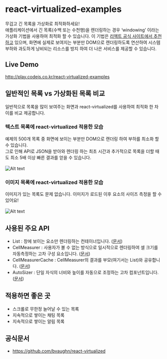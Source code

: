 # react-virtualized-examples

무겁고 긴 목록을 가상화로 최적화하세요!<br>
애플리케이션에서 긴 목록(수백 또는 수천행)을 렌더링하는 경우 ‘windowing’ 이라는 가상화 기법을 사용하여 최적화 할 수 있습니다. 이 기법은 [리엑트 공식 사이트에서 추천하고](https://ko.reactjs.org/docs/optimizing-performance.html#virtualize-long-lists) 있으며,
화면에 실제로 보여지는 부분만 DOM으로 렌더링하도록 연산하여 시스템 부하와 과도하게 낭비되는 리소스를 방지 하여 더 나은 서비스를 제공할 수 있습니다.

## Live Demo

http://play.codejs.co.kr/react-virtualized-examples

## 일반적인 목록 vs 가상화된 목록 비교

일반적으로 목록을 많이 보여주는 화면과 react-virtualized를 사용하여 최적화 한 차이를 비교 제공합니다.

### 텍스트 목록에 react-virtualized 적용한 모습

예제의 500개 목록 중 화면에 보이는 부분만 DOM으로 랜더링 하여 부하를 최소화 할 수 있습니다.<br>
그로 인해 API로 JSON을 받아와 렌더링 하는 최초 시간과 추가적으로 목록을 더할 때도 최소 5배 이상 빠른 결과를 얻을 수 있습니다.<br><br>
![Alt text](/public/virtualized-text.gif '텍스트 목록에 virtualized 적용한 모습')

### 이미지 목록에 react-virtualized 적용한 모습

이미지가 있는 목록도 문제 없습니다. 이미지가 로드된 이후 요소의 사이즈 측정을 할 수 있어요!<br><br>
![Alt text](/public/virtualized-image.gif '이미지 목록에 react-virtualized 적용한 모습')

## 사용된 주요 API

- List : 창에 보이는 요소만 렌더링하는 컨테이너입니다. ([문서](https://github.com/bvaughn/react-virtualized/blob/master/docs/List.md))
- CellMeasurer : 사용자가 볼 수 없는 방식으로 일시적으로 렌더링하여 셀 크기를 자동측정하는 고차 구성 요소입니다. ([문서](https://github.com/bvaughn/react-virtualized/blob/master/docs/CellMeasurer.md))
- CellMeasurerCache : CellMeasurer의 결과를 부모(여기서는 List)와 공유합니다. ([문서](https://github.com/bvaughn/react-virtualized/blob/master/docs/CellMeasurer.md))
- AutoSizer : 단일 자식의 너비와 높이를 자동으로 조정하는 고차 컴포넌트입니다. ([문서](https://github.com/bvaughn/react-virtualized/blob/master/docs/AutoSizer.md))

## 적용하면 좋은 곳

- 스크롤로 무한정 늘어날 수 있는 목록
- 지속적으로 쌓이는 채팅 목록
- 지속적으로 쌓이는 알림 목록

## 공식문서

- https://github.com/bvaughn/react-virtualized
